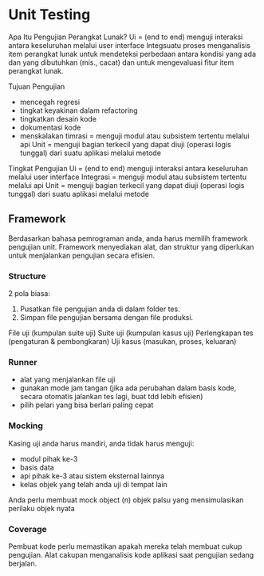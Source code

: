 # Unit Testing

Apa Itu Pengujian Perangkat Lunak?
Ui = (end to end) menguji interaksi antara keseluruhan melalui user interface
Integsuatu proses menganalisis item perangkat lunak untuk mendeteksi perbedaan antara kondisi yang ada dan yang dibutuhkan (mis., cacat) dan untuk mengevaluasi fitur item perangkat lunak.

Tujuan Pengujian

-   mencegah regresi
-   tingkat keyakinan dalam refactoring
-   tingkatkan desain kode
-   dokumentasi kode
-   menskalakan timrasi = menguji modul atau subsistem tertentu melalui api
    Unit = menguji bagian terkecil yang dapat diuji (operasi logis tunggal) dari suatu aplikasi melalui metode

Tingkat Pengujian
Ui = (end to end) menguji interaksi antara keseluruhan melalui user interface
Integrasi = menguji modul atau subsistem tertentu melalui api
Unit = menguji bagian terkecil yang dapat diuji (operasi logis tunggal) dari suatu aplikasi melalui metode

## Framework

Berdasarkan bahasa pemrograman anda, anda harus memilih framework pengujian unit. Framework menyediakan alat, dan struktur yang diperlukan untuk menjalankan pengujian secara efisien.

### Structure

2 pola biasa:

1. Pusatkan file pengujian anda di dalam folder tes.
2. Simpan file pengujian bersama dengan file produksi.

File uji (kumpulan suite uji)
Suite uji (kumpulan kasus uji)
Perlengkapan tes (pengaturan & pembongkaran)
Uji kasus (masukan, proses, keluaran)

### Runner

-   alat yang menjalankan file uji
-   gunakan mode jam tangan (jika ada perubahan dalam basis kode, secara otomatis jalankan tes lagi, buat tdd lebih efisien)
-   pilih pelari yang bisa berlari paling cepat

### Mocking

Kasing uji anda harus mandiri, anda tidak harus menguji:

-   modul pihak ke-3
-   basis data
-   api pihak ke-3 atau sistem eksternal lainnya
-   kelas objek yang telah anda uji di tempat lain

Anda perlu membuat mock object (n) objek palsu yang mensimulasikan perilaku objek nyata

### Coverage

Pembuat kode perlu memastikan apakah mereka telah membuat cukup pengujian.
Alat cakupan menganalisis kode aplikasi saat pengujian sedang berjalan.
